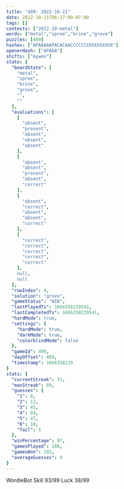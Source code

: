 ```yaml
---
title: "489: 2022-10-21"
date: 2022-10-21T06:17:09-07:00
tags: []
contests: ["2022-10-metal"]
words: ["metal","spree","brine","grove"]
puzzles: [489]
hashes: ["APAAAAAPACACAACCCCCCXXXXXXXXXX"]
openerHash: ["APAAA"]
shifts: ["myweo"]
state: {
  "boardState": [
    "metal",
    "spree",
    "brine",
    "grove",
    "",
    ""
  ],
  "evaluations": [
    [
      "absent",
      "present",
      "absent",
      "absent",
      "absent"
    ],
    [
      "absent",
      "absent",
      "present",
      "absent",
      "correct"
    ],
    [
      "absent",
      "correct",
      "absent",
      "absent",
      "correct"
    ],
    [
      "correct",
      "correct",
      "correct",
      "correct",
      "correct"
    ],
    null,
    null
  ],
  "rowIndex": 4,
  "solution": "grove",
  "gameStatus": "WIN",
  "lastPlayedTs": 1666358229541,
  "lastCompletedTs": 1666358229541,
  "hardMode": true,
  "settings": {
    "hardMode": true,
    "darkMode": true,
    "colorblindMode": false
  },
  "gameId": 490,
  "dayOffset": 489,
  "timestamp": 1666358229
}
stats: {
  "currentStreak": 31,
  "maxStreak": 69,
  "guesses": {
    "1": 0,
    "2": 12,
    "3": 45,
    "4": 69,
    "5": 47,
    "6": 10,
    "fail": 5
  },
  "winPercentage": 97,
  "gamesPlayed": 188,
  "gamesWon": 183,
  "averageGuesses": 4
}
---
```

<!-- more -->

WordleBot
Skill 93/99
Luck 38/99
